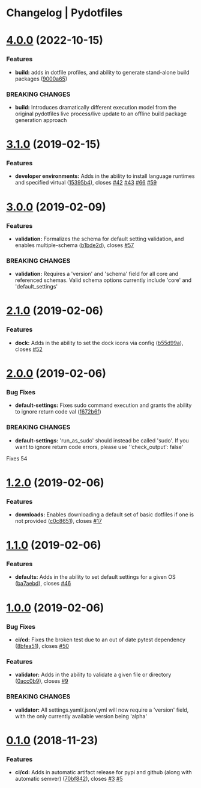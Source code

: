 # Changelog | Pydotfiles

# [4.0.0](https://github.com/JasonYao/pydotfiles/compare/v3.1.0...v4.0.0) (2022-10-15)


### Features

* **build:** adds in dotfile profiles, and ability to generate stand-alone build packages ([9000a65](https://github.com/JasonYao/pydotfiles/commit/9000a6550d096aea69a4b66fc84b8a675012aa06))


### BREAKING CHANGES

* **build:** Introduces dramatically different execution model from the original pydotfiles live
process/live update to an offline build package generation approach

# [3.1.0](https://github.com/JasonYao/pydotfiles/compare/v3.0.0...v3.1.0) (2019-02-15)


### Features

* **developer environments:** Adds in the ability to install language runtimes and specified virtual ([15395b4](https://github.com/JasonYao/pydotfiles/commit/15395b4)), closes [#42](https://github.com/JasonYao/pydotfiles/issues/42) [#43](https://github.com/JasonYao/pydotfiles/issues/43) [#66](https://github.com/JasonYao/pydotfiles/issues/66) [#59](https://github.com/JasonYao/pydotfiles/issues/59)

# [3.0.0](https://github.com/JasonYao/pydotfiles/compare/v2.1.0...v3.0.0) (2019-02-09)


### Features

* **validation:** Formalizes the schema for default setting validation, and enables multiple-schema ([b1bde2d](https://github.com/JasonYao/pydotfiles/commit/b1bde2d)), closes [#57](https://github.com/JasonYao/pydotfiles/issues/57)


### BREAKING CHANGES

* **validation:** Requires a 'version' and 'schema' field for all core and referenced schemas. Valid
schema options currently include 'core' and 'default_settings'

# [2.1.0](https://github.com/JasonYao/pydotfiles/compare/v2.0.0...v2.1.0) (2019-02-06)


### Features

* **dock:** Adds in the ability to set the dock icons via config ([b55d99a](https://github.com/JasonYao/pydotfiles/commit/b55d99a)), closes [#52](https://github.com/JasonYao/pydotfiles/issues/52)

# [2.0.0](https://github.com/JasonYao/pydotfiles/compare/v1.2.0...v2.0.0) (2019-02-06)


### Bug Fixes

* **default-settings:** Fixes sudo command execution and grants the ability to ignore return code val ([f672b6f](https://github.com/JasonYao/pydotfiles/commit/f672b6f))


### BREAKING CHANGES

* **default-settings:** 'run_as_sudo' should instead be called 'sudo'. If you want to ignore return code
errors, please use ''check_output': false'

Fixes 54

# [1.2.0](https://github.com/JasonYao/pydotfiles/compare/v1.1.0...v1.2.0) (2019-02-06)


### Features

* **downloads:** Enables downloading a default set of basic dotfiles if one is not provided ([c0c8651](https://github.com/JasonYao/pydotfiles/commit/c0c8651)), closes [#17](https://github.com/JasonYao/pydotfiles/issues/17)

# [1.1.0](https://github.com/JasonYao/pydotfiles/compare/v1.0.0...v1.1.0) (2019-02-06)


### Features

* **defaults:** Adds in the ability to set default settings for a given OS ([ba7aebd](https://github.com/JasonYao/pydotfiles/commit/ba7aebd)), closes [#46](https://github.com/JasonYao/pydotfiles/issues/46)

# [1.0.0](https://github.com/JasonYao/pydotfiles/compare/v0.1.0...v1.0.0) (2019-02-06)


### Bug Fixes

* **ci/cd:** Fixes the broken test due to an out of date pytest dependency ([8bfea51](https://github.com/JasonYao/pydotfiles/commit/8bfea51)), closes [#50](https://github.com/JasonYao/pydotfiles/issues/50)


### Features

* **validator:** Adds in the ability to validate a given file or directory ([0acc0b9](https://github.com/JasonYao/pydotfiles/commit/0acc0b9)), closes [#9](https://github.com/JasonYao/pydotfiles/issues/9)


### BREAKING CHANGES

* **validator:** All settings.yaml/.json/.yml will now require a 'version' field, with the only
currently available version being 'alpha'

# [0.1.0](https://github.com/JasonYao/pydotfiles/compare/v0.0.5...v0.1.0) (2018-11-23)


### Features

* **ci/cd:** Adds in automatic artifact release for pypi and github (along with automatic semver) ([70bf842](https://github.com/JasonYao/pydotfiles/commit/70bf842)), closes [#3](https://github.com/JasonYao/pydotfiles/issues/3) [#5](https://github.com/JasonYao/pydotfiles/issues/5)
